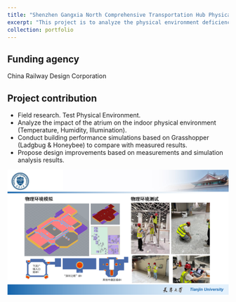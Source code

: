 ```yaml
---
title: "Shenzhen Gangxia North Comprehensive Transportation Hub Physical Environment Study"
excerpt: "This project is to analyze the physical environment deficiencies through field testing of the built environment and provide recommendations for subsequent design."
collection: portfolio
---
```


## Funding agency
China Railway Design Corporation

## Project contribution
* Field research. Test Physical Environment.
* Analyze the impact of the atrium on the indoor physical environment (Temperature, Humidity, Illumination).
* Conduct building performance simulations based on Grasshopper (Ladgbug & Honeybee) to compare with measured results.
* Propose design improvements based on measurements and simulation analysis results.

<img src='/images/portfolios/GXN.PNG' width='600'>

